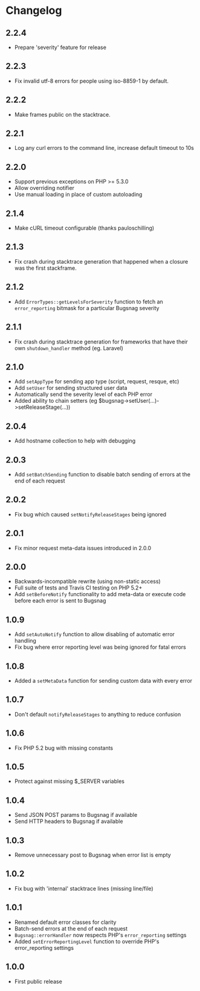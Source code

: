 Changelog
=========

2.2.4
-----
-   Prepare 'severity' feature for release

2.2.3
-----

-   Fix invalid utf-8 errors for people using iso-8859-1 by default.

2.2.2
-----

-   Make frames public on the stacktrace.

2.2.1
-----
-   Log any curl errors to the command line, increase default timeout to 10s

2.2.0
-----
-   Support previous exceptions on PHP >= 5.3.0
-   Allow overriding notifier
-   Use manual loading in place of custom autoloading

2.1.4
-----
-   Make cURL timeout configurable (thanks pauloschilling)

2.1.3
-----
-   Fix crash during stacktrace generation that happened when a closure was
    the first stackframe.

2.1.2
-----
-   Add `ErrorTypes::getLevelsForSeverity` function to fetch an
    `error_reporting` bitmask for a particular Bugsnag severity

2.1.1
-----
-   Fix crash during stacktrace generation for frameworks that have their own
    `shutdown_handler` method (eg. Laravel)

2.1.0
-----
-   Add `setAppType` for sending app type (script, request, resque, etc)
-   Add `setUser` for sending structured user data
-   Automatically send the severity level of each PHP error
-   Added ability to chain setters (eg $bugsnag->setUser(...)->setReleaseStage(...))

2.0.4
-----
-   Add hostname collection to help with debugging

2.0.3
-----
-   Add `setBatchSending` function to disable batch sending of errors at the
    end of each request

2.0.2
-----
-   Fix bug which caused `setNotifyReleaseStages` being ignored

2.0.1
-----
-   Fix minor request meta-data issues introduced in 2.0.0

2.0.0
-----
-   Backwards-incompatible rewrite (using non-static access)
-   Full suite of tests and Travis CI testing on PHP 5.2+
-   Add `setBeforeNotify` functionality to add meta-data or execute code
    before each error is sent to Bugsnag

1.0.9
-----
-   Add `setAutoNotify` function to allow disabling of automatic error handling
-   Fix bug where error reporting level was being ignored for fatal errors

1.0.8
-----
-   Added a `setMetaData` function for sending custom data with every error

1.0.7
-----
-   Don't default `notifyReleaseStages` to anything to reduce confusion

1.0.6
-----
-   Fix PHP 5.2 bug with missing constants

1.0.5
-----
-   Protect against missing $_SERVER variables

1.0.4
-----
-   Send JSON POST params to Bugsnag if available
-   Send HTTP headers to Bugsnag if available

1.0.3
-----
-   Remove unnecessary post to Bugsnag when error list is empty

1.0.2
-----
-   Fix bug with 'internal' stacktrace lines (missing line/file)

1.0.1
-----
-   Renamed default error classes for clarity
-   Batch-send errors at the end of each request
-   `Bugsnag::errorHandler` now respects PHP's `error_reporting` settings
-   Added `setErrorReportingLevel` function to override PHP's error_reporting settings

1.0.0
-----
-   First public release

